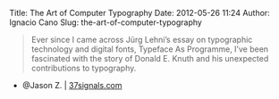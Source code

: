 Title: The Art of Computer Typography
Date: 2012-05-26 11:24
Author: Ignacio Cano
Slug: the-art-of-computer-typography

> Ever since I came across Jürg Lehni’s essay on typographic technology
> and digital fonts, Typeface As Programme, I’ve been fascinated with
> the story of Donald E. Knuth and his unexpected contributions to
> typography.

- @Jason Z. | [37signals.com][]

  [37signals.com]: https://37signals.com/svn/posts/3183-the-art-of-computer-typography
    "The Art of Computer Typography"
